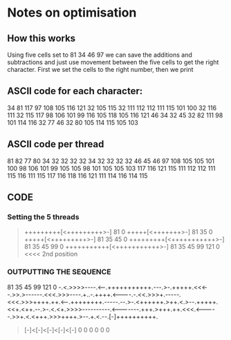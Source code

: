 # Notes on optimisation

## How this works  
Using five cells set to 81 34 46 97 we can save the additions and subtractions and just use movement between the five cells to get the right character. First we set the cells to the right number, then we print

## ASCII code for each character:  
34 81 117 97 108 105 116 121 32 105 115 32 111 112 112 111 115 101 100 32 116 111 32 115 117 98 106 101 99 116 105 118 105 116 121 46 34 32 45 32 82 111 98 101 114 116 32 77 46 32 80 105 114 115 105 103

## ASCII code per thread
81 82 77 80
34 32 32 32 32 34 32 32 32 32
46 45 46
97 108 105 105 101 100 98 106 101 99 105 105 98 101 105 105 103
117 116 121 115 111 112 112 111 115 116 111 115 117 116 118 116 121 111 114 116 114 115

## CODE  
### Setting the 5 threads  
>+++++++++[<+++++++++>-] 81 0
>+++++[<+++++++>-] 81 35 0 
>+++++[<+++++++++>-] 81 35 45 0
>+++++++++[<+++++++++++>-] 81 35 45 99 0
>+++++++++++[<+++++++++++>-] 81 35 45 99 121 0
<<<< 2nd position

### OUTPUTTING THE SEQUENCE  
81 35 45 99 121 0
-.<.>>>>----.<--.+++++++++++.---.>-.+++++.<<<--.>>.>------.<<<.>>>----.+..-.++++.<----.-.<<.>>>+.-----.<<<.>>>++++.++.<--.++++++++.-----.--.>-.<++++++.>++.<.>--.+++++.<<+.<++.--.>-.<.<+.>>>>----------.<-------.+++.>+++.++.<<<.<-----.>>+.<.<+++.>>>++++.>--.+.<.--.[-]++++++++++.
>[-]<[-]<[-]<[-]<[-]
0 0 0 0 0 0
